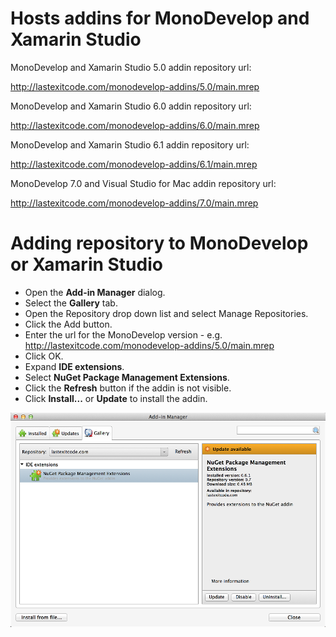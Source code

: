 # Hosts addins for MonoDevelop and Xamarin Studio

MonoDevelop and Xamarin Studio 5.0 addin repository url:

  http://lastexitcode.com/monodevelop-addins/5.0/main.mrep  
  
MonoDevelop and Xamarin Studio 6.0 addin repository url:

  http://lastexitcode.com/monodevelop-addins/6.0/main.mrep
  
MonoDevelop and Xamarin Studio 6.1 addin repository url:

  http://lastexitcode.com/monodevelop-addins/6.1/main.mrep

MonoDevelop 7.0 and Visual Studio for Mac addin repository url:

  http://lastexitcode.com/monodevelop-addins/7.0/main.mrep

# Adding repository to MonoDevelop or Xamarin Studio

 * Open the **Add-in Manager** dialog.
 * Select the **Gallery** tab.
 * Open the Repository drop down list and select Manage Repositories.
 * Click the Add button.
 * Enter the url for the MonoDevelop version - e.g. http://lastexitcode.com/monodevelop-addins/5.0/main.mrep
 * Click OK.
 * Expand **IDE extensions**.
 * Select **NuGet Package Management Extensions**.
 * Click the **Refresh** button if the addin is not visible.
 * Click **Install...** or **Update** to install the addin.

![NuGet package management extension addin in the addin manager dialog](images/AddinManagerNuGetExtensionsAddin.png)

